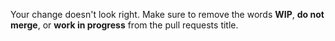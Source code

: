 Your change doesn't look right. Make sure to remove the words **WIP**, **do not merge**, or **work in progress** from the pull requests title.
